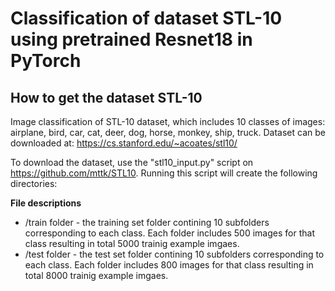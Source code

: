 # Classification of dataset STL-10 using pretrained Resnet18 in PyTorch

## How to get the dataset STL-10
Image classification of STL-10 dataset, which includes 10 classes of images: airplane, bird, car, cat, deer, dog, horse, monkey, ship, truck. Dataset can be downloaded at: https://cs.stanford.edu/~acoates/stl10/

To download the dataset, use the "stl10_input.py" script on https://github.com/mttk/STL10. Running this script will create the following directories:

**File descriptions** 

 *  /train folder - the training set folder contining 10 subfolders corresponding to each class. Each folder includes 500 images for that class resulting in total 5000 trainig example imgaes. 
 *  /test folder - the test set folder contining 10 subfolders corresponding to each class. Each folder includes 800 images for that class resulting in total 8000 trainig example imgaes. 
